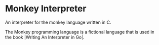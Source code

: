 # Monkey Interpreter

An interpreter for the monkey language written in C.

The Monkey programming language is a fictional language that is used in the book |Writing An Interpreter in Go|.
